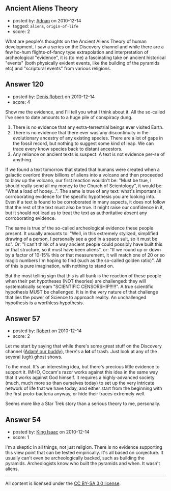 ## Ancient Aliens Theory

- posted by: [Adnan](https://stackexchange.com/users/-1/85-adnan) on 2010-12-14
- tagged: `aliens`, `origin-of-life`
- score: 2

What are people's thoughts on the Ancient Aliens Theory of human development. I saw a series on the Discovery channel and while there are a few ho-hum flights-of-fancy type extrapolation and interpretation of archeological "evidence", it is (to me) a fascinating take on ancient historical "events" (both physically evident events, like the building of the pyramids etc) and "scriptural events" from various religions.


## Answer 120

- posted by: [Denis Robert](https://stackexchange.com/users/-1/122-denis-robert) on 2010-12-14
- score: 4

Show me the evidence, and I'll tell you what I think about it. All the so-called I've seen to date amounts to a huge pile of conspiracy dung. 

1. There is no evidence that any extra-terrestrial beings ever visited Earth.
2. There is no evidence that there ever was any discontinuity in the evolutionary ancestry of any existing species. There are a lot of gaps in the fossil record, but nothing to suggest some kind of leap. We can trace every know species back to distant ancestors.
3. Any reliance on ancient texts is suspect. A text is not evidence per-se of anything. 

If we found a text tomorrow that stated that humans were created when a galactic overlord threw billions of aliens into a volcano and then proceeded to blow up the volcano, our first reaction wouldn't be: "Must be true, I should really send all my money to the Church of Scientology", it would be: "What a load of hooey...". The same is true of any text: what's important is corroborating evidence for the specific hypothesis you are looking into. Even if a text is found to be corroborated in many aspects, it does not follow that the rest of the text must also be true. It might raise our confidence in it, but it should not lead us to treat the text as authoritative absent any corroborating evidence.

The same is true of the so-called archeological evidence these people present. It usually amounts to: "Well, in this extremely stylized, simplified drawing of a person, I personally see a god in a space suit, so it must be so". Or: "I can't think of a way ancient people could possibly have built this or that structure, so it must have been aliens", or: "If we round up or down by a factor of 10-15% this or that measurement, it will match one of 20 or so magic numbers I'm hoping to find (such as the so-called golden ratio)". All of this is pure imagination, with nothing to stand on.

But the most telling sign that this is all bunk is the reaction of these people when their pet hypotheses (NOT theories) are challenged: they will systematically scream "SCIENTIFIC CENSORSHIP!!!!!". A true scientific hypothesis MUST be challenged. It is in the very nature of that challenge that lies the power of Science to approach reality. An unchallenged hypothesis is a worthless hypothesis.




## Answer 57

- posted by: [Robert](https://stackexchange.com/users/-1/35-robert) on 2010-12-14
- score: 2

Let me start by saying that while there's some great stuff on the Discovery channel (<a href="http://en.wikipedia.org/wiki/Adam_Savage#Personal_life">Adam! our buddy</a>), there's a **lot** of trash. Just look at any of the several (ugh) ghost shows.

To the meat. It's an interesting idea, but there's precious little evidence to support it. IMHO, Occam's razor works against this idea in the same way that it works against God himself. It requires a highly-advanced society (much, much more so than ourselves today) to set up the very intricate network of life that we have today, and either start from the beginning with the first proto-bacteria anyway, or hide their traces extremely well.

Seems more like a Star Trek story than a serious theory to me, personally.


## Answer 54

- posted by: [King Isaac](https://stackexchange.com/users/-1/31-king-isaac) on 2010-12-14
- score: 1

I'm a skeptic in all things, not just religion. There is no evidence supporting this view point that can be tested empirically. It's all based on conjecture. It usually can't even be archeologically backed, such as building the pyramids. Archeologists know who built the pyramids and when. It wasn't aliens. 



---

All content is licensed under the [CC BY-SA 3.0 license](https://creativecommons.org/licenses/by-sa/3.0/).
